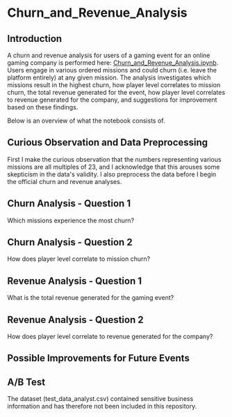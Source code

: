 # Churn_and_Revenue_Analysis

## Introduction

A churn and revenue analysis for users of a gaming event for an online gaming company is performed here: [Churn_and_Revenue_Analysis.ipynb](https://github.com/nateofspades/Churn_and_Revenue_Analysis/blob/master/Churn_and_Revenue_Analysis.ipynb). Users engage in various ordered missions and could churn (i.e. leave the platform entirely) at any given mission. The analysis investigates which missions result in the highest churn, how player level correlates to mission churn, the total revenue generated for the event, how player level correlates to revenue generated for the company, and suggestions for improvement based on these findings.

Below is an overview of what the notebook consists of.

## Curious Observation and Data Preprocessing 

First I make the curious observation that the numbers representing various missions are all multiples of 23, and I acknowledge that this arouses some skepticism in the data's validity. I also preprocess the data before I begin the official churn and revenue analyses.


## Churn Analysis - Question 1
Which missions experience the most churn?

## Churn Analysis - Question 2
How does player level correlate to mission churn?

## Revenue Analysis - Question 1
What is the total revenue generated for the gaming event?

## Revenue Analysis - Question 2
How does player level correlate to revenue generated for the company?

## Possible Improvements for Future Events



## A/B Test



The dataset (test_data_analyst.csv) contained sensitive business information and has therefore not been included in this repository.
